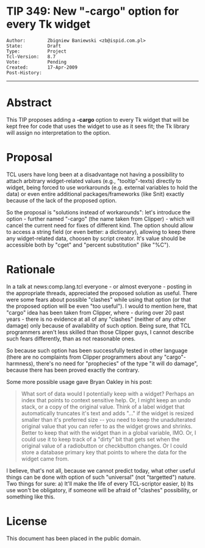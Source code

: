 # TIP 349: New "-cargo" option for every Tk widget
	Author:        Zbigniew Baniewski <zb@ispid.com.pl>
	State:         Draft
	Type:          Project
	Tcl-Version:   8.7
	Vote:          Pending
	Created:       17-Apr-2009
	Post-History:
-----

# Abstract

This TIP proposes adding a **-cargo** option to every Tk widget that
will be kept free for code that uses the widget to use as it sees fit;
the Tk library will assign no interpretation to the option.

# Proposal

TCL users have long been at a disadvantage not having a possibility to
attach arbitrary widget-related values \(e.g., "tooltip"-texts\)
directly to widget, being forced to use workarounds \(e.g. external
variables to hold the data\) or even entire additional packages/frameworks
\(like Snit\) exactly because of the lack of the proposed option.

So the proposal is "solutions instead of workarounds": let's introduce
the option - further named "-cargo" \(the name taken from Clipper\) - which
will cancel the current need for fixes of different kind. The option should
allow to access a string field \(or even better: a dictionary\), allowing to
keep there any widget-related data, choosen by script creator. It's value
should be accessible both by "cget" and "percent substitution" \(like "%C"\).

# Rationale

In a talk at news:comp.lang.tcl everyone - or almost everyone - posting in the
appropriate threads, appreciated the proposed solution as useful. There
were some fears about possible "clashes" while using that option \(or that
the proposed option will be even "too useful"\). I would to mention here,
that "cargo" idea has been taken from Clipper, where - during over 20 past
years - there is no evidence at all of any "clashes" \(neither of any other
damage\) only because of availability of such option. Being sure, that TCL
programmers aren't less skilled than those Clipper guys, I cannot describe
such fears differently, than as not reasonable ones.

So because such option has been successfully tested in other language \(there
are no complaints from Clipper programmers about any "cargo"-harmness\),
there's no need for "prophecies" of the type "it will do damage", because
there has been proved exactly the contrary.

Some more possible usage gave Bryan Oakley in his post:

 > What sort of data would I potentially keep with a widget? Perhaps an
   index that points to context sensitive help. Or, I might keep an undo
   stack, or a copy of the original value. Think of a label widget that
   automatically truncates it's text and adds "..." if the widget is
   resized smaller than it's preferred size -- you need to keep the
   unadulterated original value that  you can refer to as the widget
   grows and shrinks. Better to keep that with the widget than in a
   global variable, IMO. Or, I could use it to keep track of a "dirty"
   bit that gets set when the original value of a radiobutton or
   checkbutton changes. Or I could store a database primary key that
   points to where the data for the widget came from.

I believe, that's not all, because we cannot predict today, what other
useful things can be done with option of such "universal" \(not "targetted"\)
nature. Two things for sure: a\) It'll make the life of every TCL-scriptor
easier, b\) Its use won't be obligatory, if someone will be afraid of
"clashes" possibility, or something like this.

# License

This document has been placed in the public domain.

